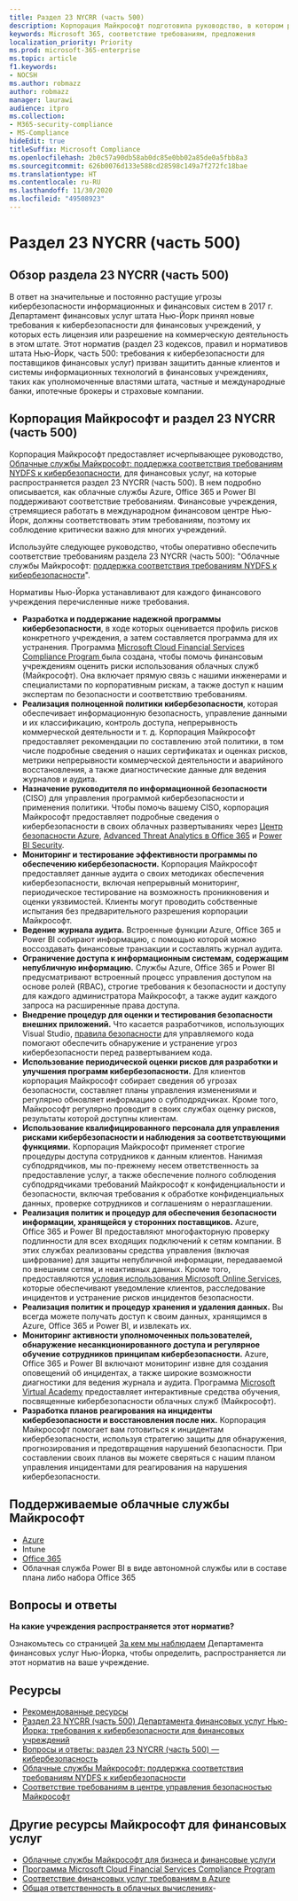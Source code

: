 ```yaml
---
title: Раздел 23 NYCRR (часть 500)
description: Корпорация Майкрософт подготовила руководство, в котором рассказывается, как Azure, Office 365 и Power BI могут помочь финансовым учреждениям обеспечить соответствие требованиям 23 NYCRR 500.
keywords: Microsoft 365, соответствие требованиям, предложения
localization_priority: Priority
ms.prod: microsoft-365-enterprise
ms.topic: article
f1.keywords:
- NOCSH
ms.author: robmazz
author: robmazz
manager: laurawi
audience: itpro
ms.collection:
- M365-security-compliance
- MS-Compliance
hideEdit: true
titleSuffix: Microsoft Compliance
ms.openlocfilehash: 2b0c57a90db58ab0dc85e0bb02a85de0a5fbb8a3
ms.sourcegitcommit: 626b0076d133e588cd28598c149a7f272fc18bae
ms.translationtype: HT
ms.contentlocale: ru-RU
ms.lasthandoff: 11/30/2020
ms.locfileid: "49508923"
---
```

# <a name="title-23-nycrr-part-500"></a>Раздел 23 NYCRR (часть 500)

## <a name="title-23-nycrr-part-500-overview"></a>Обзор раздела 23 NYCRR (часть 500)

В ответ на значительные и постоянно растущие угрозы кибербезопасности информационных и финансовых систем в 2017 г. Департамент финансовых услуг штата Нью-Йорк принял новые требования к кибербезопасности для финансовых учреждений, у которых есть лицензия или разрешение на коммерческую деятельность в этом штате. Этот норматив (раздел 23 кодексов, правил и нормативов штата Нью-Йорк, часть 500: требования к кибербезопасности для поставщиков финансовых услуг) призван защитить данные клиентов и системы информационных технологий в финансовых учреждениях, таких как уполномоченные властями штата, частные и международные банки, ипотечные брокеры и страховые компании.

## <a name="microsoft-and-title-23-nycrr-part-500"></a>Корпорация Майкрософт и раздел 23 NYCRR (часть 500)

Корпорация Майкрософт предоставляет исчерпывающее руководство, [Облачные службы Майкрософт: поддержка соответствия требованиям NYDFS к кибербезопасности](https://servicetrust.microsoft.com/ViewPage/TrustDocuments?command=Download&downloadType=Document&downloadId=f7e56dc6-4e52-4e9a-af06-aa41d5851d36&docTab=6d000410-c9e9-11e7-9a91-892aae8839ad_Compliance_Guides), для финансовых услуг, на которые распространяется раздел 23 NYCRR (часть 500). В нем подробно описывается, как облачные службы Azure, Office 365 и Power BI поддерживают соответствие требованиям. Финансовые учреждения, стремящиеся работать в международном финансовом центре Нью-Йорк, должны соответствовать этим требованиям, поэтому их соблюдение критически важно для многих учреждений.

Используйте следующее руководство, чтобы оперативно обеспечить соответствие требованиям раздела 23 NYCRR (часть 500): "Облачные службы Майкрософт: [поддержка соответствия требованиям NYDFS к кибербезопасности](https://go.microsoft.com/fwlink/p/?linkid=2098969)".

Нормативы Нью-Йорка устанавливают для каждого финансового учреждения перечисленные ниже требования.

- **Разработка и поддержание надежной программы кибербезопасности**, в ходе которых оценивается профиль рисков конкретного учреждения, а затем составляется программа для их устранения. Программа [Microsoft Cloud Financial Services Compliance Program ](https://www.microsoft.com/download/confirmation.aspx?id=55332) была создана, чтобы помочь финансовым учреждениям оценить риски использования облачных служб (Майкрософт). Она включает прямую связь с нашими инженерами и специалистами по корпоративным рискам, а также доступ к нашим экспертам по безопасности и соответствию требованиям.
- **Реализация полноценной политики кибербезопасности**, которая обеспечивает информационную безопасность, управление данными и их классификацию, контроль доступа, непрерывность коммерческой деятельности и т. д. Корпорация Майкрософт предоставляет рекомендации по составлению этой политики, в том числе подробные сведения о наших сертификатах и оценках рисков, метрики непрерывности коммерческой деятельности и аварийного восстановления, а также диагностические данные для ведения журналов и аудита.
- **Назначение руководителя по информационной безопасности** (CISO) для управления программой кибербезопасности и применения политики. Чтобы помочь вашему CISO, корпорация Майкрософт предоставляет подробные сведения о кибербезопасности в своих облачных развертываниях через [Центр безопасности Azure](https://azure.microsoft.com/services/security-center/?v=17.23h), [Advanced Threat Analytics в Office 365](https://docs.microsoft.com/advanced-threat-analytics/) и [Power BI Security](https://go.microsoft.com/fwlink/?LinkId=829185).
- **Мониторинг и тестирование эффективности программы по обеспечению кибербезопасности.** Корпорация Майкрософт предоставляет данные аудита о своих методиках обеспечения кибербезопасности, включая непрерывный мониторинг, периодическое тестирование на возможность проникновения и оценки уязвимостей. Клиенты могут проводить собственные испытания без предварительного разрешения корпорации Майкрософт.
- **Ведение журнала аудита.** Встроенные функции Azure, Office 365 и Power BI собирают информацию, с помощью которой можно воссоздавать финансовые транзакции и составлять журнал аудита.
- **Ограничение доступа к информационным системам, содержащим непубличную информацию.** Службы Azure, Office 365 и Power BI предусматривают встроенный процесс управления доступом на основе ролей (RBAC), строгие требования к безопасности и доступу для каждого администратора Майкрософт, а также аудит каждого запроса на расширенные права доступа.
- **Внедрение процедур для оценки и тестирования безопасности внешних приложений.** Что касается разработчиков, использующих Visual Studio, [правила безопасности](https://docs.microsoft.com/visualstudio/code-quality/security-rules-rule-set-for-managed-code) для управляемого кода помогают обеспечить обнаружение и устранение угроз кибербезопасности перед развертыванием кода.
- **Использование периодической оценки рисков для разработки и улучшения программ кибербезопасности.** Для клиентов корпорация Майкрософт собирает сведения об угрозах безопасности, составляет планы управления изменениями и регулярно обновляет информацию о субподрядчиках. Кроме того, Майкрософт регулярно проводит в своих службах оценку рисков, результаты которой доступны клиентам.
- **Использование квалифицированного персонала для управления рисками кибербезопасности и наблюдения за соответствующими функциями.** Корпорация Майкрософт применяет строгие процедуры доступа сотрудников к данным клиентов. Нанимая субподрядчиков, мы по-прежнему несем ответственность за предоставление услуг, а также обеспечение полного соблюдения субподрядчиками требований Майкрософт к конфиденциальности и безопасности, включая требования к обработке конфиденциальных данных, проверке сотрудников и соглашениям о неразглашении.
- **Реализация политик и процедур для обеспечения безопасности информации, хранящейся у сторонних поставщиков.** Azure, Office 365 и Power BI предоставляют многофакторную проверку подлинности для всех входящих подключений к сетям компании. В этих службах реализованы средства управления (включая шифрование) для защиты непубличной информации, передаваемой по внешним сетям, и неактивных данных. Кроме того, предоставляются [условия использования Microsoft Online Services](https://aka.ms/Online-Services-Terms), которые обеспечивают уведомление клиентов, расследование инцидентов и устранение рисков инцидентов безопасности.
- **Реализация политик и процедур хранения и удаления данных.** Вы всегда можете получать доступ к своим данных, хранящимся в Azure, Office 365 и Power BI, и извлекать их.
- **Мониторинг активности уполномоченных пользователей, обнаружение несанкционированного доступа и регулярное обучение сотрудников принципам кибербезопасности.** Azure, Office 365 и Power BI включают мониторинг извне для создания оповещений об инцидентах, а также широкие возможности диагностики для ведения журнала и аудита. Программа [Microsoft Virtual Academy](https://mva.microsoft.com/) предоставляет интерактивные средства обучения, посвященные кибербезопасности облачных служб (Майкрософт).
- **Разработка планов реагирования на инциденты кибербезопасности и восстановления после них.** Корпорация Майкрософт помогает вам готовиться к инцидентам кибербезопасности, используя стратегию защиты для обнаружения, прогнозирования и предотвращения нарушений безопасности. При составлении своих планов вы можете сверяться с нашим планом управления инцидентами для реагирования на нарушения кибербезопасности.

## <a name="microsoft-in-scope-cloud-services"></a>Поддерживаемые облачные службы Майкрософт

- [Azure](https://aka.ms/AzureCompliance)
- Intune
- [Office 365](https://go.microsoft.com/fwlink/p/?LinkID=2077751)
- Облачная служба Power BI в виде автономной службы или в составе плана либо набора Office 365

## <a name="frequently-asked-questions"></a>Вопросы и ответы

**На какие учреждения распространяется этот норматив?**

Ознакомьтесь со страницей [За кем мы наблюдаем](https://go.microsoft.com/fwlink/p/?linkid=2099374) Департамента финансовых услуг Нью-Йорка, чтобы определить, распространяется ли этот норматив на ваше учреждение.

## <a name="resources"></a>Ресурсы

- [Рекомендованные ресурсы](https://www.microsoft.com/trustcenter/compliance/NYCRR)
- [Раздел 23 NYCRR (часть 500) Департамента финансовых услуг Нью-Йорка: требования к кибербезопасности для финансовых учреждений](https://go.microsoft.com/fwlink/p/?linkid=2098976)
- [Вопросы и ответы: раздел 23 NYCRR (часть 500) — кибербезопасность](https://go.microsoft.com/fwlink/p/?linkid=2098977)
- [Облачные службы Майкрософт: поддержка соответствия требованиям NYDFS к кибербезопасности](https://servicetrust.microsoft.com/ViewPage/TrustDocuments?command=Download&downloadType=Document&downloadId=f7e56dc6-4e52-4e9a-af06-aa41d5851d36&docTab=6d000410-c9e9-11e7-9a91-892aae8839ad_Compliance_Guides)
- [Соответствие требованиям в центре управления безопасностью Майкрософт](https://www.microsoft.com/trust-center/compliance/compliance-overview)

## <a name="other-microsoft-resources-for-financial-services"></a>Другие ресурсы Майкрософт для финансовых услуг

- [Облачные службы Майкрософт для бизнеса и финансовые услуги](https://www.microsoft.com/trustcenter/cloudservices/financialservices)
- [Программа Microsoft Cloud Financial Services Compliance Program](https://www.microsoft.com/download/confirmation.aspx?id=55332)
- [Соответствие финансовых услуг требованиям в Azure](https://azure.microsoft.com/resources/videos/azurecon-2015-financial-services-compliance-in-azure/)
- [Общая ответственность в облачных вычислениях](https://aka.ms/sharedresponsibility)- 
